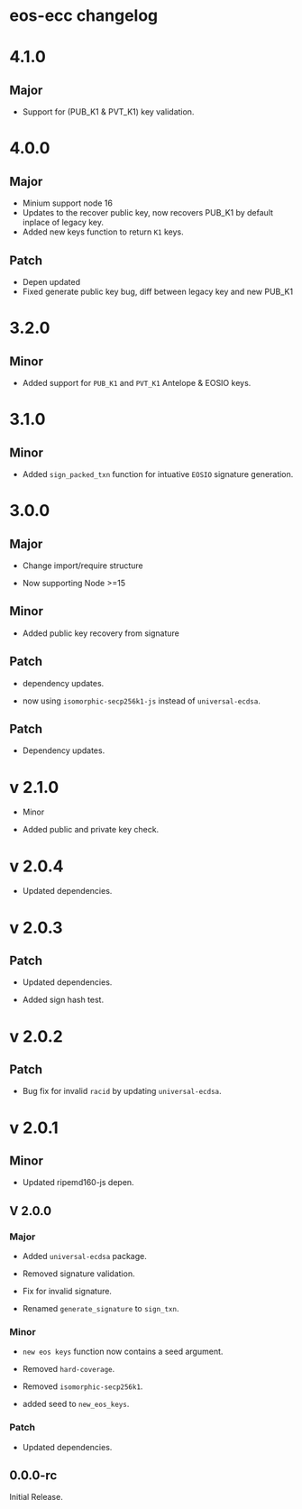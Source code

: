 # eos-ecc changelog

# 4.1.0

## Major

- Support for (PUB_K1 & PVT_K1) key validation.

# 4.0.0

## Major

- Minium support node 16
- Updates to the recover public key, now recovers PUB_K1 by default inplace of legacy key.
- Added new keys function to return `K1` keys.

## Patch

- Depen updated
- Fixed generate public key bug, diff between legacy key and new PUB_K1

# 3.2.0

## Minor

- Added support for `PUB_K1` and `PVT_K1` Antelope & EOSIO keys.

# 3.1.0

## Minor

- Added `sign_packed_txn` function for intuative `EOSIO` signature generation.

# 3.0.0

## Major

- Change import/require structure

- Now supporting Node >=15

## Minor

- Added public key recovery from signature

## Patch

- dependency updates.

- now using `isomorphic-secp256k1-js` instead of `universal-ecdsa`.

## Patch

- Dependency updates.

# v 2.1.0

- Minor

- Added public and private key check.

# v 2.0.4

- Updated dependencies.

# v 2.0.3

## Patch

- Updated dependencies.

- Added sign hash test.

# v 2.0.2

## Patch

- Bug fix for invalid `racid` by updating `universal-ecdsa`.

# v 2.0.1

## Minor

- Updated ripemd160-js depen.

## V 2.0.0

### Major

- Added `universal-ecdsa` package.

- Removed signature validation.

- Fix for invalid signature.

- Renamed `generate_signature` to `sign_txn`.

### Minor

- `new eos keys` function now contains a seed argument.

- Removed `hard-coverage`.

- Removed `isomorphic-secp256k1`.

- added seed to `new_eos_keys`.

### Patch

- Updated dependencies.

## 0.0.0-rc

Initial Release.
